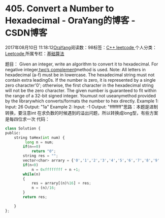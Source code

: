 
# 405. Convert a Number to Hexadecimal - OraYang的博客 - CSDN博客

2017年08月10日 11:18:12[OraYang](https://me.csdn.net/u010665216)阅读数：98标签：[C++																](https://so.csdn.net/so/search/s.do?q=C++&t=blog)[leetcode																](https://so.csdn.net/so/search/s.do?q=leetcode&t=blog)[
							](https://so.csdn.net/so/search/s.do?q=C++&t=blog)个人分类：[Leetcode																](https://blog.csdn.net/u010665216/article/category/7026962)
所属专栏：[基础算法](https://blog.csdn.net/column/details/16604.html)



题目：
Given an integer, write an algorithm to convert it to hexadecimal. For negative integer,[two’s complement](https://en.wikipedia.org/wiki/Two%27s_complement)method
 is used.
Note:
All letters in hexadecimal (a-f) must be in lowercase.
The hexadecimal string must not contain extra leading0s. If the number is zero, it is represented by a single zero character'0'; otherwise, the first character in the hexadecimal string will not be the zero character.
The given number is guaranteed to fit within the range of a 32-bit signed integer.
Youmust not useanymethod provided by the librarywhich converts/formats the number to hex directly.
Example 1:
Input:
26
Output:
"1a"
Example 2:
Input:
-1
Output:
"ffffffff"思路：本题是进制转换，要注意int 在求负数的时候遇到的溢出问题，所以转换成long型，有些方案是每四位求一次
代码：

```python
class Solution {
public:
    string toHex(int num) {
         long n = num;
        if(n==0)
            return "0";
        string res = ""; 
        vector<char> arrary = {'0','1','2','3','4','5','6','7','8','9','a','b','c','d','e','f'};
        if(n<0)
            n = 0xffffffff + n +1;
        while(n)  
        {  
            res = arrary[(n)%16] + res;  
            n = (n)/16;  
        }  
        return res; 
         
    } 
};
```


